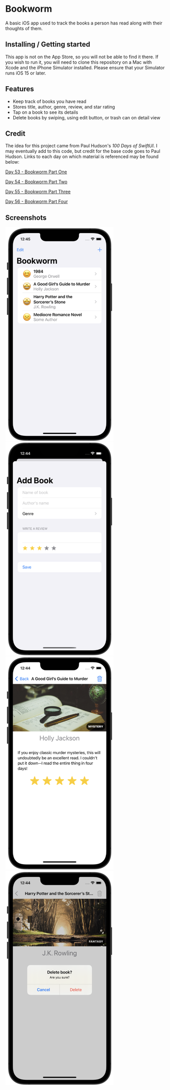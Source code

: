 # Bookworm

A basic iOS app used to track the books a person has read along with their thoughts of them.

## Installing / Getting started

This app is not on the App Store, so you will not be able to find it there. If you wish to run it, you will need to clone this repository on a Mac with Xcode and the iPhone Simulator installed. Please ensure that your Simulator runs iOS 15 or later.

## Features

* Keep track of books you have read
* Stores title, author, genre, review, and star rating
* Tap on a book to see its details
* Delete books by swiping, using edit button, or trash can on detail view

## Credit

The idea for this project came from Paul Hudson's *100 Days of SwiftUI*. I may eventually add to this code, but credit for the base code goes to Paul Hudson. Links to each day on which material is referenced may be found below:

[Day 53 - Bookworm Part One](https://www.hackingwithswift.com/100/swiftui/53)

[Day 54 - Bookworm Part Two](https://www.hackingwithswift.com/100/swiftui/54)

[Day 55 - Bookworm Part Three](https://www.hackingwithswift.com/100/swiftui/55)

[Day 56 - Bookworm Part Four](https://www.hackingwithswift.com/100/swiftui/56)

## Screenshots

<p float="left">
    <img src="screenshots/bookworm1.png" alt="Bookworm Screenshot 1" width="341">
    <img src="screenshots/bookworm2.png" alt="Bookworm Screenshot 2" width="341">
    <img src="screenshots/bookworm3.png" alt="Bookworm Screenshot 3" width="341">
    <img src="screenshots/bookworm4.png" alt="Bookworm Screenshot 4" width="341">
</p>
